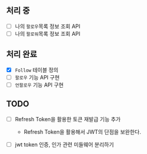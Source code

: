 ## 처리 중
- [ ] 나의 `팔로우`목록 정보 조회 API
- [ ] 나의 `팔로워`목록 정보 조회 API

## 처리 완료
- [x] `Follow` 테이블 정의
- [ ] `팔로우` 기능 API 구현
- [ ] `언팔로우` 기능 API 구현

## TODO
- [ ] Refresh Token을 활용한 토큰 재발급 기능 추가
    - Refresh Token을 활용해서 JWT의 단점을 보완한다.
- [ ] jwt token 인증, 인가 관련 미들웨어 분리하기


